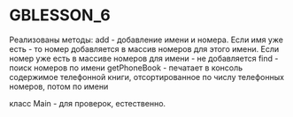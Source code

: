 # GBLESSON_6
Реализованы методы:
add - добавление имени и номера. Если имя уже есть - то номер добавляется в массив номеров для этого имени. Если номер уже есть в массиве номеров для имени - не добавляется
find - поиск номеров по имени
getPhoneBook - печатает в консоль содержимое телефонной книги, отсортированное по числу телефонных номеров, потом по имени

класс Main - для проверок, естественно. 

